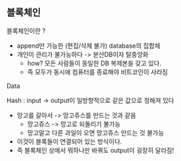 ## 블록체인

블록체인이란 ? 

- append만 가능한 (편집/삭제 불가) database의 집합체
- 개인이 관리가 불가능하다 -> 분산DB이자 탈중앙화
  - how? 모든 사람들이 동일한 DB 복제본을 갖고 있다.
  - 즉 모두가 동시에 컴퓨터를 종료해야 비트코인이 사라짐

Data

Hash : input -> output이 일방향적으로 같은 값으로 정해져 있다

- 망고를 갈아서 -> 망고쥬스를 만드는 것과 같음
  - 망고쥬스 -> 망고로 되돌리기 불가능
  - 망고말고 다른 과일이 오면 망고쥬스 만드는 것 불가능
- 이것이 블록들이 연결되어 있는 방식이다.
- 즉 블록체인 상에서 뭐하나만 바꿔도 output이 굉장히 달라짐!

